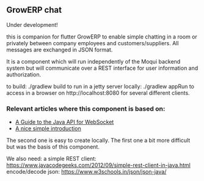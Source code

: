 ## GrowERP chat

Under development!

this is companion for flutter GrowERP to enable simple chatting in a room or privately between company employees and customers/suppliers. All messages are exchanged in JSON format.

It is a component which will run independently of the Moqui backend system
but will communicate over a REST interface for user information and authorization.

to build: ./gradlew build
to run in a jetty server locally: ./gradlew appRun
to access in a browser on http://localhost:8080 for several different clients.

### Relevant articles where this component is based on:

- [A Guide to the Java API for WebSocket](https://www.baeldung.com/java-websockets)
- [A nice simple introduction](https://learn.vonage.com/blog/2018/10/22/create-websocket-server-java-api-dr/#)

The second one is easy to create locally.
The first one a bit more difficult but was the basis of this component.

We also need:
a simple REST client: https://www.javacodegeeks.com/2012/09/simple-rest-client-in-java.html
encode/decode json: https://www.w3schools.in/json/json-java/